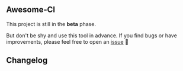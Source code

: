 ## Awesome-CI

This project is still in the **beta** phase.

But don't be shy and use this tool in advance. If you find bugs or have improvements, please feel free to open an [issue](https://github.com/fullstack-devops/awesome-ci/issues/new/choose) :rocket:

## Changelog
